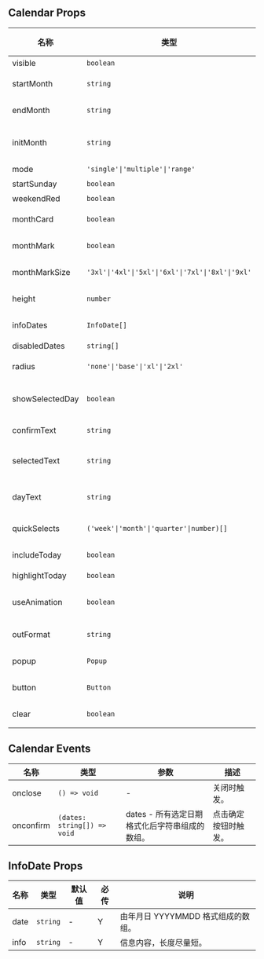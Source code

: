 ## Calendar Props

| 名称            | 类型                                              | 默认值                               | 必传 | 说明                                                                             |
| --------------- | ------------------------------------------------- | ------------------------------------ | ---- | -------------------------------------------------------------------------------- |
| visible         | `boolean`                                         | `false`                              | N    | 是否显示。                                                                       |
| startMonth      | `string`                                          | 当前月份前第 6 个月                  | N    | 开始月份，格式为 YYYYMM。                                                        |
| endMonth        | `string`                                          | 当前月份后第 6 个月                  | N    | 结束月份，格式为 YYYYMM。                                                        |
| initMonth       | `string`                                          | 当前月份                             | N    | 初始化时显示月份，格式为 YYYYMM。                                                |
| mode            | `'single'\|'multiple'\|'range'`                   | `'single'`                           | N    | 选择模式。                                                                       |
| startSunday     | `boolean`                                         | `false`                              | N    | 是否从周日开始。                                                                 |
| weekendRed      | `boolean`                                         | `false`                              | N    | 是否周末红色。                                                                   |
| monthCard       | `boolean`                                         | `true`                               | N    | 月数据是否使用卡片样式。                                                         |
| monthMark       | `boolean`                                         | `false`                              | N    | 是否显示月份水印。                                                               |
| monthMarkSize   | `'3xl'\|'4xl'\|'5xl'\|'6xl'\|'7xl'\|'8xl'\|'9xl'` | `'7xl'`                              | N    | 月份水印文字大小。                                                               |
| height          | `number`                                          | `50`                                 | N    | 显示高度占页面高度百分比。                                                       |
| infoDates       | `InfoDate[]`                                      | `[]`                                 | N    | 需要显示信息的日期。                                                             |
| disabledDates   | `string[]`                                        | `[]`                                 | N    | 不可选的日期。                                                                   |
| radius          | `'none'\|'base'\|'xl'\|'2xl'`                     | `'xl'`                               | N    | 选定日期的圆角风格。                                                             |
| showSelectedDay | `boolean`                                         | `true`                               | N    | 多选和范围选择时确定按钮是否显示已选天数。                                       |
| confirmText     | `string`                                          | 当前语言的 calendarLang.confirmText  | N    | 确定按钮文案。                                                                   |
| selectedText    | `string`                                          | 当前语言的 calendarLang.selectedText | N    | showSelectedDay 为 true 时确定按钮部分文案。                                     |
| dayText         | `string`                                          | 当前语言的 calendarLang.dayText      | N    | showSelectedDay 为 true 时确定按钮部分文案。                                     |
| quickSelects    | `('week'\|'month'\|'quarter'\|number)[]`          | `[]`                                 | N    | 快捷选择配置参数。                                                               |
| includeToday    | `boolean`                                         | `false`                              | N    | 快速选择天数时是否包含今天。                                                     |
| highlightToday  | `boolean`                                         | `true`                               | N    | 是否高亮今天。                                                                   |
| useAnimation    | `boolean`                                         | `true`                               | N    | 自动滚动到指定月份时是否使用动画。                                               |
| outFormat       | `string`                                          | `'YMD'`                              | N    | 返回日期数据格式。                                                               |
| popup           | `Popup`                                           | `{}`                                 | N    | 弹出层参数 [Popup Props](https://stdf.design/#/components?nav=popup&tab=1)。     |
| button          | `Button`                                          | `{}`                                 | N    | 确定按钮参数 [Button Props](https://stdf.design/#/components?nav=button&tab=1)。 |
| clear           | `boolean`                                         | `true`                               | N    | 关闭时是否清空已选日期。                                                         |

## Calendar Events

| 名称      | 类型                        | 参数                                           | 描述                 |
| --------- | --------------------------- | ---------------------------------------------- | -------------------- |
| onclose   | `() => void`                | -                                              | 关闭时触发。         |
| onconfirm | `(dates: string[]) => void` | dates - 所有选定日期格式化后字符串组成的数组。 | 点击确定按钮时触发。 |

## InfoDate Props

| 名称 | 类型     | 默认值 | 必传 | 说明                               |
| ---- | -------- | ------ | ---- | ---------------------------------- |
| date | `string` | -      | Y    | 由年月日 YYYYMMDD 格式组成的数组。 |
| info | `string` | -      | Y    | 信息内容，长度尽量短。             |
